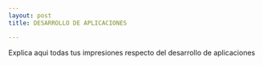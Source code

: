 ```yaml
---
layout: post
title: DESARROLLO DE APLICACIONES

---
```

Explica aqui todas tus impresiones respecto del desarrollo de aplicaciones


 








